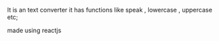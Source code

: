 It is an text converter 
it has functions like speak , lowercase , uppercase etc;

made using reactjs